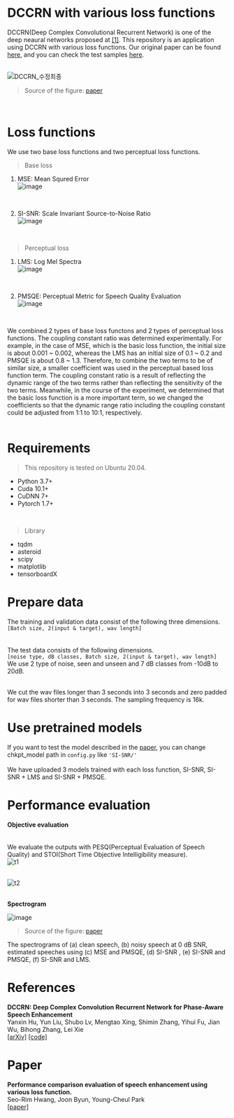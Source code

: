# DCCRN with various loss functions

DCCRN(Deep Complex Convolutional Recurrent Network) is one of the deep neaural networks proposed at [[1]](https://arxiv.org/abs/2008.00264). This repository is an application using DCCRN with various loss functions. Our original paper can be found [here](), and you can check the test samples [here]().   
<br>   
   
![DCCRN_수정최종](https://user-images.githubusercontent.com/55497506/105969652-d39f6b80-60cb-11eb-805c-0f204405ef37.png)
> Source of the figure: [paper]()   
<br>



# Loss functions
We use two base loss functions and two perceptual loss functions.

> Base loss
  1. MSE: Mean Squred Error   
  ![image](https://user-images.githubusercontent.com/55497506/106714015-97758900-663e-11eb-9593-6ecfd4266a41.png)
  <br>

  2. SI-SNR: Scale Invariant Source-to-Noise Ratio   
  ![image](https://user-images.githubusercontent.com/55497506/106714206-da376100-663e-11eb-94c6-77f6588616b9.png)
  <br>

> Perceptual loss
  1. LMS: Log Mel Spectra   
  ![image](https://user-images.githubusercontent.com/55497506/106714238-e58a8c80-663e-11eb-8601-58bb020a2d3b.png)
  <br>

  2. PMSQE: Perceptual Metric for Speech Quality Evaluation   
  ![image](https://user-images.githubusercontent.com/55497506/106714147-c855be00-663e-11eb-8a8d-a9d5aba1325d.png)
  <br>   

We combined 2 types of base loss functons and 2 types of perceptual loss functions. The coupling constant ratio was determined experimentally. For example, in the case of MSE, which is the basic loss function, the initial size is about 0.001 ~ 0.002, whereas the LMS has an initial size of 0.1 ~ 0.2 and PMSQE is about 0.8 ~ 1.3. Therefore, to combine the two terms to be of similar size, a smaller coefficient was used in the perceptual based loss function term. The coupling constant ratio is a result of reflecting the dynamic range of the two terms rather than reflecting the sensitivity of the two terms. Meanwhile, in the course of the experiment, we determined that the basic loss function is a more important term, so we changed the coefficients so that the dynamic range ratio including the coupling constant could be adjusted from 1:1 to 10:1, respectively.   
 <br>
 
# Requirements
> This repository is tested on Ubuntu 20.04.
* Python 3.7+
* Cuda 10.1+
* CuDNN 7+
* Pytorch 1.7+
<br>

> Library
* tqdm
* asteroid
* scipy
* matplotlib
* tensorboardX

# Prepare data
The training and validation data consist of the following three dimensions.   
```[Batch size, 2(input & target), wav length]```   
<br>   
The test data consists of the following dimensions.   
```[noise type, dB classes, Batch size, 2(input & target), wav length]```   
We use 2 type of noise, seen and unseen and 7 dB classes from -10dB to 20dB.

<br>
We cut the wav files longer than 3 seconds into 3 seconds and zero padded for wav files shorter than 3 seconds.   
The sampling frequency is 16k.

# Use pretrained models
If you want to test the model described in the [paper](), you can change chkpt_model path in ```config.py``` like ```'SI-SNR/'```  
<br>
We have uploaded 3 models trained with each loss function, SI-SNR, SI-SNR + LMS and SI-SNR + PMSQE.   

# Performance evaluation
**Objective evaluation**   
<br>   
We evaluate the outputs with PESQ(Perceptual Evaluation of Speech Quality) and STOI(Short Time Objective Intelligibility measure).   
![t1](https://user-images.githubusercontent.com/55497506/108797149-e1aeb200-75cd-11eb-8ea4-3db00da21991.png)   
<br>   

![t2](https://user-images.githubusercontent.com/55497506/108797168-eb381a00-75cd-11eb-94ba-1d3a1016fb6e.png)   
<br>   

**Spectrogram**   

![image](https://user-images.githubusercontent.com/55497506/108705017-1a0fab00-7550-11eb-962a-9f0b218371a8.png)   
> Source of the figure: [paper]()   

The spectrograms of  (a) clean speech, (b) noisy speech at 0 dB SNR, estimated speeches using (c)  MSE and PMSQE, (d)  SI-SNR , (e) SI-SNR and PMSQE, (f)  SI-SNR and LMS. 

# References
**DCCRN: Deep Complex Convolution Recurrent Network for Phase-Aware Speech Enhancement**   
Yanxin Hu, Yun Liu, Shubo Lv, Mengtao Xing, Shimin Zhang, Yihui Fu, Jian Wu, Bihong Zhang, Lei Xie   
[[arXiv]](https://arxiv.org/abs/2008.00264)  [[code]](https://github.com/huyanxin/DeepComplexCRN)


# Paper
**Performance comparison evaluation of speech enhancement using various loss function.**   
Seo-Rim Hwang, Joon Byun, Young-Cheul Park   
[[paper]]()
